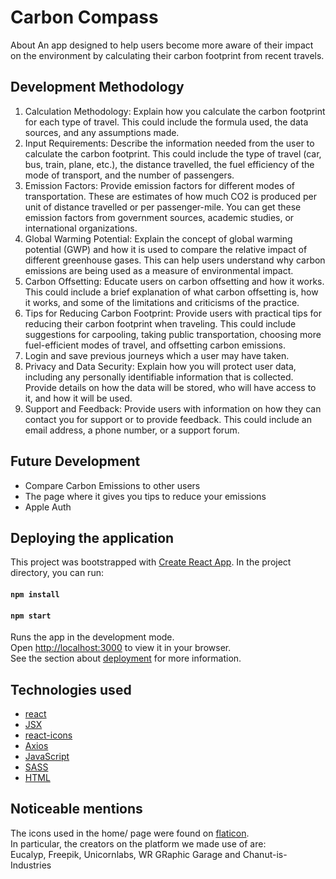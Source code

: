 # Carbon Compass
About
An app designed to help users become more aware of their impact on the environment by calculating their carbon footprint from recent travels.

## Development Methodology
1. Calculation Methodology: Explain how you calculate the carbon footprint for each type of travel. This could include the formula used, the data sources, and any assumptions made.
2. Input Requirements: Describe the information needed from the user to calculate the carbon footprint. This could include the type of travel (car, bus, train, plane, etc.), the distance travelled, the fuel efficiency of the mode of transport, and the number of passengers.
3. Emission Factors: Provide emission factors for different modes of transportation. These are estimates of how much CO2 is produced per unit of distance travelled or per passenger-mile. You can get these emission factors from government sources, academic studies, or international organizations.
4. Global Warming Potential: Explain the concept of global warming potential (GWP) and how it is used to compare the relative impact of different greenhouse gases. This can help users understand why carbon emissions are being used as a measure of environmental impact.
5. Carbon Offsetting: Educate users on carbon offsetting and how it works. This could include a brief explanation of what carbon offsetting is, how it works, and some of the limitations and criticisms of the practice.
6. Tips for Reducing Carbon Footprint: Provide users with practical tips for reducing their carbon footprint when traveling. This could include suggestions for carpooling, taking public transportation, choosing more fuel-efficient modes of travel, and offsetting carbon emissions.
7. Login and save previous journeys which a user may have taken.
8. Privacy and Data Security: Explain how you will protect user data, including any personally identifiable information that is collected. Provide details on how the data will be stored, who will have access to it, and how it will be used.
9. Support and Feedback: Provide users with information on how they can contact you for support or to provide feedback. This could include an email address, a phone number, or a support forum.

## Future Development
- Compare Carbon Emissions to other users
- The page where it gives you tips to reduce your emissions
- Apple Auth

## Deploying the application
This project was bootstrapped with [Create React App](https://github.com/facebook/create-react-app).
In the project directory, you can run:
#### `npm install`
#### `npm start`
Runs the app in the development mode.\
Open [http://localhost:3000](http://localhost:3000) to view it in your browser. \
See the section about [deployment](https://facebook.github.io/create-react-app/docs/deployment) for more information.

## Technologies used
- [react](https://react.dev/)
- [JSX](https://legacy.reactjs.org/docs/introducing-jsx.html)
- [react-icons](https://react-icons.github.io/react-icons)
- [Axios](https://axios-http.com/docs/intro)
- [JavaScript](https://www.javascript.com/)
- [SASS](https://sass-lang.com/)
- [HTML](https://en.wikipedia.org/wiki/HTML)

## Noticeable mentions
The icons used in the home/ page were found on [flaticon](https://www.flaticon.com/).\
In particular, the creators on the platform we made use of are:\
Eucalyp, Freepik, Unicornlabs, WR GRaphic Garage and Chanut-is-Industries
